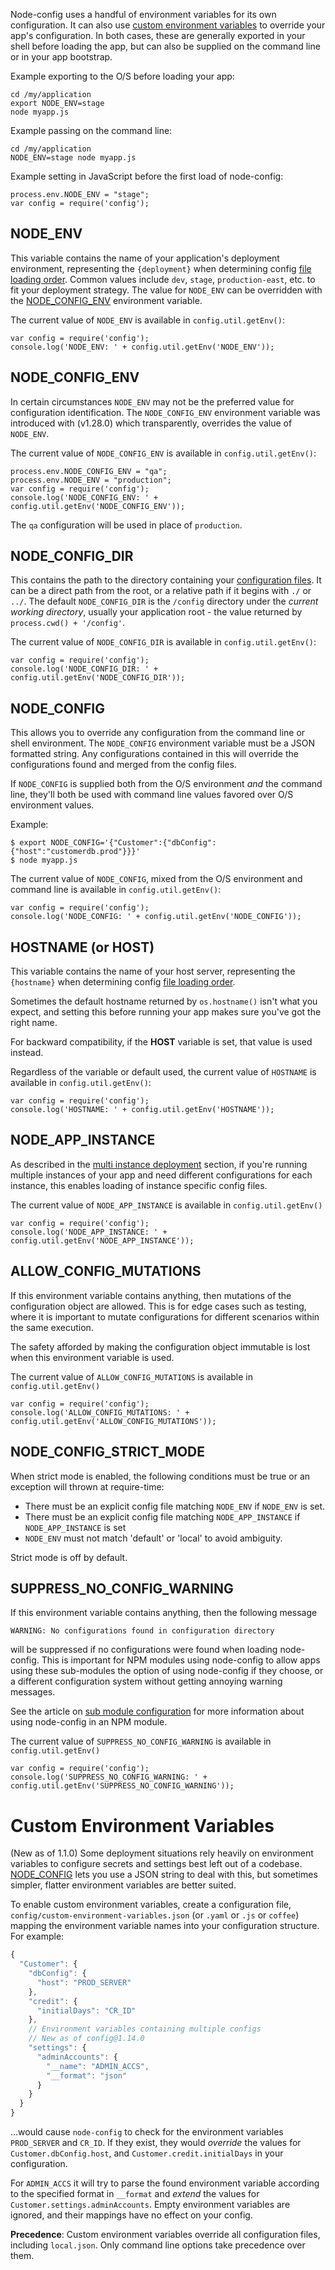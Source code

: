 Node-config uses a handful of environment variables for its own configuration. It can also use [custom environment variables](#custom-environment-variables) to override your app's configuration. In both cases, these are generally exported in your shell before loading the app, but can also be supplied on the command line or in your app bootstrap.

Example exporting to the O/S before loading your app:
```
cd /my/application
export NODE_ENV=stage
node myapp.js
```

Example passing on the command line:
```
cd /my/application
NODE_ENV=stage node myapp.js 
```

Example setting in JavaScript before the first load of node-config:
```
process.env.NODE_ENV = "stage";
var config = require('config');
```

## NODE_ENV

This variable contains the name of your application's deployment environment, representing the ```{deployment}``` when determining config [file loading order](https://github.com/lorenwest/node-config/wiki/Configuration-Files#file-load-order). Common values include ```dev```, ```stage```, ```production-east```, etc. to fit your deployment strategy. The value for ```NODE_ENV``` can be overridden with the [NODE_CONFIG_ENV](https://github.com/lorenwest/node-config/wiki/Environment-Variables#NODE_CONFIG_ENV) environment variable.

The current value of ```NODE_ENV``` is available in ```config.util.getEnv()```:
```
var config = require('config');
console.log('NODE_ENV: ' + config.util.getEnv('NODE_ENV'));
```
## NODE_CONFIG_ENV

In certain circumstances ```NODE_ENV``` may not be the preferred value for configuration identification. The ```NODE_CONFIG_ENV``` environment variable was introduced with (v1.28.0) which transparently, overrides the value of ```NODE_ENV```.

The current value of ```NODE_CONFIG_ENV``` is available in ```config.util.getEnv()```:
```
process.env.NODE_CONFIG_ENV = "qa";
process.env.NODE_ENV = "production";
var config = require('config');
console.log('NODE_CONFIG_ENV: ' + config.util.getEnv('NODE_CONFIG_ENV'));
```
The ```qa``` configuration will be used in place of ```production```.

## NODE_CONFIG_DIR

This contains the path to the directory containing your [configuration files](https://github.com/lorenwest/node-config/wiki/Configuration-Files).  It can be a direct path from the root, or a relative path if it begins with ```./``` or ```../```.  The default ```NODE_CONFIG_DIR``` is the ```/config``` directory under the *current working directory*, usually your application root - the value returned by ```process.cwd() + '/config'```.

The current value of ```NODE_CONFIG_DIR``` is available in ```config.util.getEnv()```:
```
var config = require('config');
console.log('NODE_CONFIG_DIR: ' + config.util.getEnv('NODE_CONFIG_DIR'));
```

## NODE_CONFIG

This allows you to override any configuration from the command line or shell environment.  The ```NODE_CONFIG``` environment variable must be a JSON formatted string.  Any configurations contained in this will override the configurations found and merged from the config files.

If ```NODE_CONFIG``` is supplied both from the O/S environment _and_ the command line, they'll both be used with command line values favored over O/S environment values.  

Example:

```
$ export NODE_CONFIG='{"Customer":{"dbConfig":{"host":"customerdb.prod"}}}'
$ node myapp.js
```

The current value of ```NODE_CONFIG```, mixed from the O/S environment and command line is available in ```config.util.getEnv()```:
```
var config = require('config');
console.log('NODE_CONFIG: ' + config.util.getEnv('NODE_CONFIG'));
```

## HOSTNAME (or HOST)

This variable contains the name of your host server, representing the ```{hostname}``` when determining config [file loading order](https://github.com/lorenwest/node-config/wiki/Configuration-Files#file-load-order). 

Sometimes the default hostname returned by ```os.hostname()``` isn't what you expect, and setting this before running your app makes sure you've got the right name.

For backward compatibility, if the **HOST** variable is set, that value is used instead.

Regardless of the variable or default used, the current value of ```HOSTNAME``` is available in ```config.util.getEnv()```:

```
var config = require('config');
console.log('HOSTNAME: ' + config.util.getEnv('HOSTNAME'));
```

## NODE_APP_INSTANCE

As described in the [multi instance deployment](https://github.com/lorenwest/node-config/wiki/Multiple-Node-Instances) section, if you're running multiple instances of your app and need different configurations for each instance, this enables loading of instance specific config files.

The current value of ```NODE_APP_INSTANCE``` is available in ```config.util.getEnv()```

```
var config = require('config');
console.log('NODE_APP_INSTANCE: ' + config.util.getEnv('NODE_APP_INSTANCE'));
```

## ALLOW_CONFIG_MUTATIONS

If this environment variable contains anything, then mutations of the configuration object are allowed.  This is for edge cases such as testing, where it is important to mutate configurations for different scenarios within the same execution.

The safety afforded by making the configuration object immutable is lost when this environment variable is used.

The current value of ```ALLOW_CONFIG_MUTATIONS``` is available in ```config.util.getEnv()```

```
var config = require('config');
console.log('ALLOW_CONFIG_MUTATIONS: ' + config.util.getEnv('ALLOW_CONFIG_MUTATIONS'));
```
## NODE_CONFIG_STRICT_MODE

When strict mode is enabled, the following conditions must be true or an exception will
thrown at require-time:

 * There must be an explicit config file matching `NODE_ENV` if `NODE_ENV` is set.
 * There must be an explicit config file matching `NODE_APP_INSTANCE` if `NODE_APP_INSTANCE` is set
 * `NODE_ENV` must not match 'default' or 'local' to avoid ambiguity.

Strict mode is off by default.

## SUPPRESS_NO_CONFIG_WARNING

If this environment variable contains anything, then the following message
```
WARNING: No configurations found in configuration directory
```
will be suppressed if no configurations were found when loading node-config.  This is important for NPM modules using node-config to allow apps using these sub-modules the option of using node-config if they choose, or a different configuration system without getting annoying warning messages.

See the article on [sub module configuration](https://github.com/lorenwest/node-config/wiki/Sub-Module-Configuration) for more information about using node-config in an NPM module.

The current value of ```SUPPRESS_NO_CONFIG_WARNING``` is available in ```config.util.getEnv()```

```
var config = require('config');
console.log('SUPPRESS_NO_CONFIG_WARNING: ' + config.util.getEnv('SUPPRESS_NO_CONFIG_WARNING'));
```

# Custom Environment Variables

(New as of 1.1.0) Some deployment situations rely heavily on environment variables to configure secrets and settings best left out of a codebase. [NODE_CONFIG](#node_config) lets you use a JSON string to deal with this, but sometimes simpler, flatter environment variables are better suited.

To enable custom environment variables, create a configuration file, `config/custom-environment-variables.json` (or `.yaml` or `.js` or `coffee`) mapping the environment variable names into your configuration structure. For example:

```javascript
{
  "Customer": {
    "dbConfig": {
      "host": "PROD_SERVER"
    },
    "credit": {
      "initialDays": "CR_ID"
    },
    // Environment variables containing multiple configs
    // New as of config@1.14.0
    "settings": {
      "adminAccounts": {
        "__name": "ADMIN_ACCS",
        "__format": "json"
      }
    }
  }
}
```

...would cause `node-config` to check for the environment variables `PROD_SERVER` and `CR_ID`. If they exist, they would _override_ the values for `Customer.dbConfig.host`, and `Customer.credit.initialDays` in your configuration.
 
For `ADMIN_ACCS` it will try to parse the found environment variable according to the specified format in `__format` and _extend_ the values for `Customer.settings.adminAccounts`. 
Empty environment variables are ignored, and their mappings have no effect on your config.

**Precedence**: Custom environment variables override all configuration files, including `local.json`. Only command line options take precedence over them.
